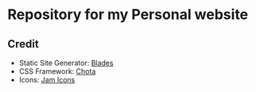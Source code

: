 # Repository for my Personal website

## Credit
* Static Site Generator: [Blades](https://getblades.org)
* CSS Framework: [Chota](https://jenil.github.io/chota/)
* Icons: [Jam Icons](https://jam-icons.com) 